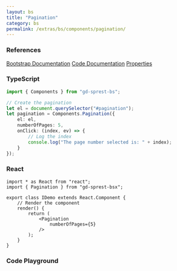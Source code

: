 ```yaml
---
layout: bs
title: "Pagination"
category: bs
permalink: /extras/bs/components/pagination/
---
```


### References

<div class="bs">
    <div class="list-group">
        <a class="list-group-item list-group-item-action" href="https://getbootstrap.com/docs/4.4/components/pagination">Bootstrap Documentation</a>
        <a class="list-group-item list-group-item-action" href="/docs/sprest-bs/modules/_components_pagination_d_.html">Code Documentation</a>
        <a class="list-group-item list-group-item-action" href="/docs/sprest-bs/modules/_components_pagination_d_.ipaginationprops.html">Properties</a>
    </div>
</div>

### TypeScript

```ts
import { Components } from "gd-sprest-bs";

// Create the pagination
let el = document.querySelector("#pagination");
let pagination = Components.Pagination({
    el: el,
    numberOfPages: 5,
    onClick: (index, ev) => {
        // Log the index
        console.log("The page number selected is: " + index);
    }
});
```

### React

```tsx
import * as React from "react";
import { Pagination } from "gd-sprest-bsx";

export class IDemo extends React.Component {
    // Render the component
    render() {
        return (
            <Pagination
                numberOfPages={5}
            />
        );
    }
}
```

### Code Playground

<div id="playground" class="bs"></div>
<script type="text/javascript">
    // Wait for the page to load
    window.addEventListener("load", function() {
        // Create the code editor
        var editor = CodeEditor(document.getElementById("playground"), true, [
            '// Create the pagination',
            'Components.Pagination({',
            '\tel: app,',
            '\tnumberOfPages: 5',
            '});'
        ].join('\n'));
    });
</script>